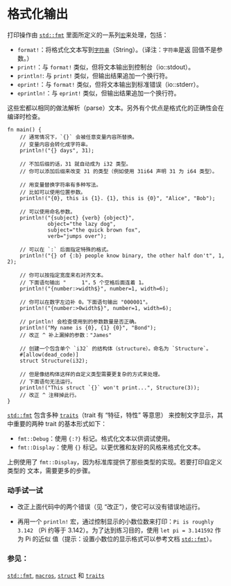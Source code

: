 # 格式化输出

打印操作由 [`std::fmt`][fmt] 里面所定义的一系列[`宏`][macros]来处理，包括：

* `format!`：将格式化文本写到[`字符串`][string]（String）。（译注：`字符串`是返
回值不是参数。）
* `print!`：与 `format!` 类似，但将文本输出到控制台（io::stdout）。
* `println!`: 与 `print!` 类似，但输出结果追加一个换行符。
* `eprint!`：与 `format!` 类似，但将文本输出到标准错误（io::stderr）。
* `eprintln!`：与 `eprint!` 类似，但输出结果追加一个换行符。

这些宏都以相同的做法解析（parse）文本。另外有个优点是格式化的正确性会在编译时检查。

```rust,editable,ignore,mdbook-runnable
fn main() {
    // 通常情况下，`{}` 会被任意变量内容所替换。
    // 变量内容会转化成字符串。
    println!("{} days", 31);

    // 不加后缀的话，31 就自动成为 i32 类型。
    // 你可以添加后缀来改变 31 的类型（例如使用 31i64 声明 31 为 i64 类型）。

    // 用变量替换字符串有多种写法。
    // 比如可以使用位置参数。
    println!("{0}, this is {1}. {1}, this is {0}", "Alice", "Bob");

    // 可以使用命名参数。
    println!("{subject} {verb} {object}",
             object="the lazy dog",
             subject="the quick brown fox",
             verb="jumps over");

    // 可以在 `:` 后面指定特殊的格式。
    println!("{} of {:b} people know binary, the other half don't", 1, 2);

    // 你可以按指定宽度来右对齐文本。
    // 下面语句输出 "     1"，5 个空格后面连着 1。
    println!("{number:>width$}", number=1, width=6);

    // 你可以在数字左边补 0。下面语句输出 "000001"。
    println!("{number:>0width$}", number=1, width=6);

    // println! 会检查使用到的参数数量是否正确。
    println!("My name is {0}, {1} {0}", "Bond");
    // 改正 ^ 补上漏掉的参数："James"

    // 创建一个包含单个 `i32` 的结构体（structure）。命名为 `Structure`。
    #[allow(dead_code)]
    struct Structure(i32);

    // 但是像结构体这样的自定义类型需要更复杂的方式来处理。
    // 下面语句无法运行。
    println!("This struct `{}` won't print...", Structure(3));
    // 改正 ^ 注释掉此行。
}
```

[`std::fmt`][fmt] 包含多种 [`traits`][traits]（trait 有 “特征，特性” 等意思）
来控制文字显示，其中重要的两种 trait 的基本形式如下：

* `fmt::Debug`：使用 `{:?}` 标记。格式化文本以供调试使用。
* `fmt::Display`：使用 `{}` 标记。以更优雅和友好的风格来格式化文本。

上例使用了 `fmt::Display`，因为标准库提供了那些类型的实现。若要打印自定义类型的
文本，需要更多的步骤。

### 动手试一试

 * 改正上面代码中的两个错误（见 “改正”），使它可以没有错误地运行。

 * 再用一个 `println!` 宏，通过控制显示的小数位数来打印：`Pi is roughly 3.142`
 （Pi 约等于 3.142）。为了达到练习目的，使用 `let pi = 3.141592` 作为 Pi 的近似
 值（提示：设置小数位的显示格式可以参考文档 [`std::fmt`][fmt]）。

### 参见：

[`std::fmt`][fmt], [`macros`][macros], [`struct`][structs] 和 [`traits`][traits]

[fmt]: https://doc.rust-lang.org/std/fmt/
[macros]: ../macros.md
[string]: ../std/str.md
[structs]: ../custom_types/structs.md
[traits]: ../trait.md